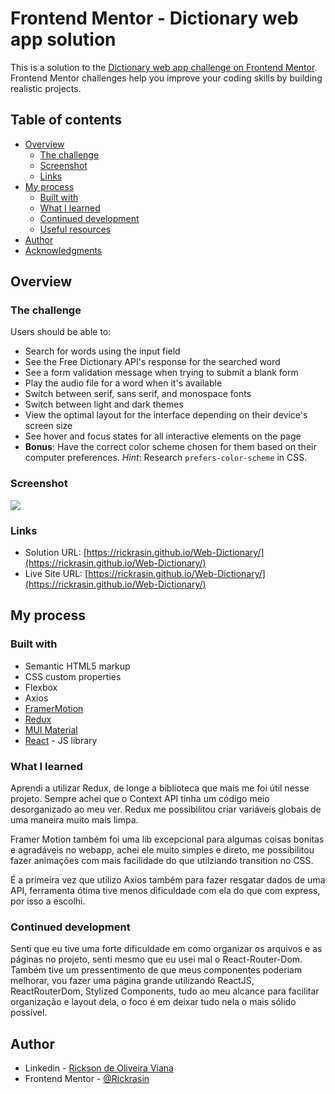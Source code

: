 # Frontend Mentor - Dictionary web app solution

This is a solution to the [Dictionary web app challenge on Frontend Mentor](https://www.frontendmentor.io/challenges/dictionary-web-app-h5wwnyuKFL). Frontend Mentor challenges help you improve your coding skills by building realistic projects. 

## Table of contents

- [Overview](#overview)
  - [The challenge](#the-challenge)
  - [Screenshot](#screenshot)
  - [Links](#links)
- [My process](#my-process)
  - [Built with](#built-with)
  - [What I learned](#what-i-learned)
  - [Continued development](#continued-development)
  - [Useful resources](#useful-resources)
- [Author](#author)
- [Acknowledgments](#acknowledgments)

## Overview

### The challenge

Users should be able to:

- Search for words using the input field
- See the Free Dictionary API's response for the searched word
- See a form validation message when trying to submit a blank form
- Play the audio file for a word when it's available
- Switch between serif, sans serif, and monospace fonts
- Switch between light and dark themes
- View the optimal layout for the interface depending on their device's screen size
- See hover and focus states for all interactive elements on the page
- **Bonus**: Have the correct color scheme chosen for them based on their computer preferences. _Hint_: Research `prefers-color-scheme` in CSS.

### Screenshot

![](./screenshot.jpg)

### Links

- Solution URL: [https://rickrasin.github.io/Web-Dictionary/](https://rickrasin.github.io/Web-Dictionary/)
- Live Site URL: [https://rickrasin.github.io/Web-Dictionary/](https://rickrasin.github.io/Web-Dictionary/)

## My process

### Built with

- Semantic HTML5 markup
- CSS custom properties
- Flexbox
- Axios
- [FramerMotion](https://www.framer.com/motion/)
- [Redux](https://redux.js.org)
- [MUI Material](https://mui.com)
- [React](https://reactjs.org/) - JS library

### What I learned

Aprendi a utilizar Redux, de longe a biblioteca que mais me foi útil nesse projeto. Sempre achei que o Context API tinha um código meio desorganizado ao meu ver. Redux me possibilitou criar variáveis globais de uma maneira muito mais limpa. 

Framer Motion também foi uma lib excepcional para algumas coisas bonitas e agradáveis no webapp, achei ele muito simples e direto, me possibilitou fazer animações com mais facilidade do que utilziando transition no CSS.

É a primeira vez que utilizo Axios também para fazer resgatar dados de uma API, ferramenta ótima tive menos dificuldade com ela do que com express, por isso a escolhi.

### Continued development

Senti que eu tive uma forte dificuldade em como organizar os arquivos e as páginas no projeto, senti mesmo que eu usei mal o React-Router-Dom.
Também tive um pressentimento de que meus componentes poderiam melhorar, vou fazer uma página grande utilizando ReactJS, ReactRouterDom, Stylized Components, tudo ao meu alcance para facilitar organização e layout dela, o foco é em deixar tudo nela o mais sólido possível.

## Author

- Linkedin - [Rickson de Oliveira Viana](https://www.linkedin.com/in/rickson-oliveira-44331822b/)
- Frontend Mentor - [@Rickrasin](https://www.frontendmentor.io/profile/Rickrasin)

